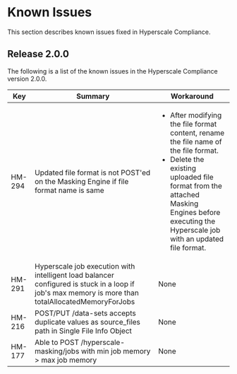 # Known Issues

This section describes known issues fixed in Hyperscale Compliance.

## Release 2.0.0
The following is a list of the known issues in the Hyperscale Compliance version 2.0.0.

| Key | Summary | Workaround |
| --- | --- | --- |
| HM-294 | Updated file format is not POST'ed on the Masking Engine if file format name is same | <ul><li>After modifying the file format content, rename the file name of the file format.</li><li> Delete the existing uploaded file format from the attached Masking Engines before executing the Hyperscale job with an updated file format.</li></ul> |
| HM-291 | Hyperscale job execution with intelligent load balancer configured is stuck in a loop if job's max memory is more than totalAllocatedMemoryForJobs | None |
| HM-216 | POST/PUT /data-sets accepts duplicate values as source_files path in Single File Info Object | None |
| HM-177 | Able to POST /hyperscale-masking/jobs with min job memory > max job memory | None |

